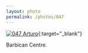 ```yaml
---
layout: photo
permalink: /photos/047
---
```


[![047 Arturo](https://c1.staticflickr.com/1/409/20445815731_bd7d25ce60_c.jpg)](https://www.flickr.com/photos/131440297@N08/20445815731/){:target="_blank"}

Barbican Centre.

